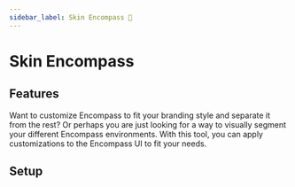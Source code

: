 ```yaml
---
sidebar_label: Skin Encompass 🚧
---
```


<underconstruction/>

# Skin Encompass

## Features

Want to customize Encompass to fit your branding style and separate it from the rest? Or perhaps you are just looking for a way to visually segment your different Encompass environments. With this tool, you can apply customizations to the Encompass UI to fit your needs.

## Setup